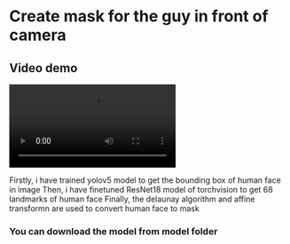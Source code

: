 # Create mask for the guy in front of camera
## Video demo
<video controls src="video/test video.mp4" title="Title"></video>

Firstly, i have trained yolov5 model to get the bounding box of human face in image
Then, i have finetuned ResNet18 model of torchvision to get 68 landmarks of human face
Finally, the delaunay algorithm and affine transformn are used to convert human face to mask

### You can download the model from model folder
